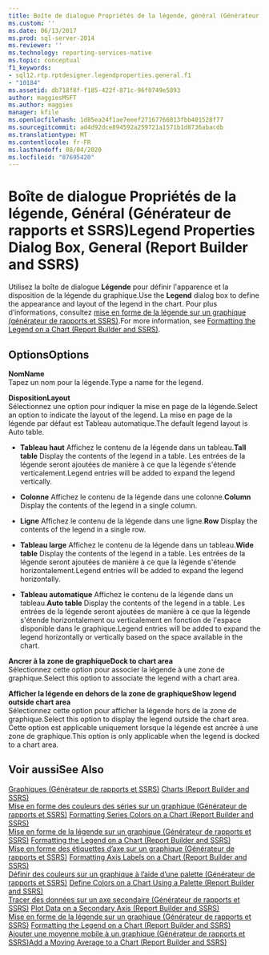 ```yaml
---
title: Boîte de dialogue Propriétés de la légende, général (Générateur de rapports et SSRS) | Microsoft Docs
ms.custom: ''
ms.date: 06/13/2017
ms.prod: sql-server-2014
ms.reviewer: ''
ms.technology: reporting-services-native
ms.topic: conceptual
f1_keywords:
- sql12.rtp.rptdesigner.legendproperties.general.f1
- "10184"
ms.assetid: db718f8f-f185-422f-871c-96f0749e5893
author: maggiesMSFT
ms.author: maggies
manager: kfile
ms.openlocfilehash: 1d85ea24f1ae7eeef27167766013fbb401528f77
ms.sourcegitcommit: ad4d92dce894592a259721a1571b1d8736abacdb
ms.translationtype: MT
ms.contentlocale: fr-FR
ms.lasthandoff: 08/04/2020
ms.locfileid: "87695420"
---
```

# <a name="legend-properties-dialog-box-general-report-builder-and-ssrs"></a><span data-ttu-id="0bb45-102">Boîte de dialogue Propriétés de la légende, Général (Générateur de rapports et SSRS)</span><span class="sxs-lookup"><span data-stu-id="0bb45-102">Legend Properties Dialog Box, General (Report Builder and SSRS)</span></span>
  <span data-ttu-id="0bb45-103">Utilisez la boîte de dialogue **Légende** pour définir l'apparence et la disposition de la légende du graphique.</span><span class="sxs-lookup"><span data-stu-id="0bb45-103">Use the **Legend** dialog box to define the appearance and layout of the legend in the chart.</span></span> <span data-ttu-id="0bb45-104">Pour plus d’informations, consultez [mise en forme de la légende sur un graphique &#40;générateur de rapports et SSRS&#41;](report-design/chart-legend-formatting-report-builder.md).</span><span class="sxs-lookup"><span data-stu-id="0bb45-104">For more information, see [Formatting the Legend on a Chart &#40;Report Builder and SSRS&#41;](report-design/chart-legend-formatting-report-builder.md).</span></span>  
  
## <a name="options"></a><span data-ttu-id="0bb45-105">Options</span><span class="sxs-lookup"><span data-stu-id="0bb45-105">Options</span></span>  
 <span data-ttu-id="0bb45-106">**Nom**</span><span class="sxs-lookup"><span data-stu-id="0bb45-106">**Name**</span></span>  
 <span data-ttu-id="0bb45-107">Tapez un nom pour la légende.</span><span class="sxs-lookup"><span data-stu-id="0bb45-107">Type a name for the legend.</span></span>  
  
 <span data-ttu-id="0bb45-108">**Disposition**</span><span class="sxs-lookup"><span data-stu-id="0bb45-108">**Layout**</span></span>  
 <span data-ttu-id="0bb45-109">Sélectionnez une option pour indiquer la mise en page de la légende.</span><span class="sxs-lookup"><span data-stu-id="0bb45-109">Select an option to indicate the layout of the legend.</span></span> <span data-ttu-id="0bb45-110">La mise en page de la légende par défaut est Tableau automatique.</span><span class="sxs-lookup"><span data-stu-id="0bb45-110">The default legend layout is Auto table.</span></span>  
  
-   <span data-ttu-id="0bb45-111">**Tableau haut** Affichez le contenu de la légende dans un tableau.</span><span class="sxs-lookup"><span data-stu-id="0bb45-111">**Tall table** Display the contents of the legend in a table.</span></span> <span data-ttu-id="0bb45-112">Les entrées de la légende seront ajoutées de manière à ce que la légende s'étende verticalement.</span><span class="sxs-lookup"><span data-stu-id="0bb45-112">Legend entries will be added to expand the legend vertically.</span></span>  
  
-   <span data-ttu-id="0bb45-113">**Colonne** Affichez le contenu de la légende dans une colonne.</span><span class="sxs-lookup"><span data-stu-id="0bb45-113">**Column** Display the contents of the legend in a single column.</span></span>  
  
-   <span data-ttu-id="0bb45-114">**Ligne** Affichez le contenu de la légende dans une ligne.</span><span class="sxs-lookup"><span data-stu-id="0bb45-114">**Row** Display the contents of the legend in a single row.</span></span>  
  
-   <span data-ttu-id="0bb45-115">**Tableau large** Affichez le contenu de la légende dans un tableau.</span><span class="sxs-lookup"><span data-stu-id="0bb45-115">**Wide table** Display the contents of the legend in a table.</span></span> <span data-ttu-id="0bb45-116">Les entrées de la légende seront ajoutées de manière à ce que la légende s'étende horizontalement.</span><span class="sxs-lookup"><span data-stu-id="0bb45-116">Legend entries will be added to expand the legend horizontally.</span></span>  
  
-   <span data-ttu-id="0bb45-117">**Tableau automatique** Affichez le contenu de la légende dans un tableau.</span><span class="sxs-lookup"><span data-stu-id="0bb45-117">**Auto table** Display the contents of the legend in a table.</span></span> <span data-ttu-id="0bb45-118">Les entrées de la légende seront ajoutées de manière à ce que la légende s'étende horizontalement ou verticalement en fonction de l'espace disponible dans le graphique.</span><span class="sxs-lookup"><span data-stu-id="0bb45-118">Legend entries will be added to expand the legend horizontally or vertically based on the space available in the chart.</span></span>  
  
 <span data-ttu-id="0bb45-119">**Ancrer à la zone de graphique**</span><span class="sxs-lookup"><span data-stu-id="0bb45-119">**Dock to chart area**</span></span>  
 <span data-ttu-id="0bb45-120">Sélectionnez cette option pour associer la légende à une zone de graphique.</span><span class="sxs-lookup"><span data-stu-id="0bb45-120">Select this option to associate the legend with a chart area.</span></span>  
  
 <span data-ttu-id="0bb45-121">**Afficher la légende en dehors de la zone de graphique**</span><span class="sxs-lookup"><span data-stu-id="0bb45-121">**Show legend outside chart area**</span></span>  
 <span data-ttu-id="0bb45-122">Sélectionnez cette option pour afficher la légende hors de la zone de graphique.</span><span class="sxs-lookup"><span data-stu-id="0bb45-122">Select this option to display the legend outside the chart area.</span></span> <span data-ttu-id="0bb45-123">Cette option est applicable uniquement lorsque la légende est ancrée à une zone de graphique.</span><span class="sxs-lookup"><span data-stu-id="0bb45-123">This option is only applicable when the legend is docked to a chart area.</span></span>  
  
## <a name="see-also"></a><span data-ttu-id="0bb45-124">Voir aussi</span><span class="sxs-lookup"><span data-stu-id="0bb45-124">See Also</span></span>  
 <span data-ttu-id="0bb45-125">[Graphiques &#40;Générateur de rapports et SSRS&#41;](report-design/charts-report-builder-and-ssrs.md) </span><span class="sxs-lookup"><span data-stu-id="0bb45-125">[Charts &#40;Report Builder and SSRS&#41;](report-design/charts-report-builder-and-ssrs.md) </span></span>  
 <span data-ttu-id="0bb45-126">[Mise en forme des couleurs des séries sur un graphique &#40;Générateur de rapports et SSRS&#41;](report-design/formatting-series-colors-on-a-chart-report-builder-and-ssrs.md) </span><span class="sxs-lookup"><span data-stu-id="0bb45-126">[Formatting Series Colors on a Chart &#40;Report Builder and SSRS&#41;](report-design/formatting-series-colors-on-a-chart-report-builder-and-ssrs.md) </span></span>  
 <span data-ttu-id="0bb45-127">[Mise en forme de la légende sur un graphique &#40;Générateur de rapports et SSRS&#41;](report-design/chart-legend-formatting-report-builder.md) </span><span class="sxs-lookup"><span data-stu-id="0bb45-127">[Formatting the Legend on a Chart &#40;Report Builder and SSRS&#41;](report-design/chart-legend-formatting-report-builder.md) </span></span>  
 <span data-ttu-id="0bb45-128">[Mise en forme des étiquettes d’axe sur un graphique &#40;Générateur de rapports et SSRS&#41;](report-design/formatting-axis-labels-on-a-chart-report-builder-and-ssrs.md) </span><span class="sxs-lookup"><span data-stu-id="0bb45-128">[Formatting Axis Labels on a Chart &#40;Report Builder and SSRS&#41;](report-design/formatting-axis-labels-on-a-chart-report-builder-and-ssrs.md) </span></span>  
 <span data-ttu-id="0bb45-129">[Définir des couleurs sur un graphique à l’aide d’une palette &#40;Générateur de rapports et SSRS&#41;](report-design/define-colors-on-a-chart-using-a-palette-report-builder-and-ssrs.md) </span><span class="sxs-lookup"><span data-stu-id="0bb45-129">[Define Colors on a Chart Using a Palette &#40;Report Builder and SSRS&#41;](report-design/define-colors-on-a-chart-using-a-palette-report-builder-and-ssrs.md) </span></span>  
 <span data-ttu-id="0bb45-130">[Tracer des données sur un axe secondaire &#40;Générateur de rapports et SSRS&#41;](report-design/plot-data-on-a-secondary-axis-report-builder-and-ssrs.md) </span><span class="sxs-lookup"><span data-stu-id="0bb45-130">[Plot Data on a Secondary Axis &#40;Report Builder and SSRS&#41;](report-design/plot-data-on-a-secondary-axis-report-builder-and-ssrs.md) </span></span>  
 <span data-ttu-id="0bb45-131">[Mise en forme de la légende sur un graphique &#40;Générateur de rapports et SSRS&#41;](report-design/chart-legend-formatting-report-builder.md) </span><span class="sxs-lookup"><span data-stu-id="0bb45-131">[Formatting the Legend on a Chart &#40;Report Builder and SSRS&#41;](report-design/chart-legend-formatting-report-builder.md) </span></span>  
 [<span data-ttu-id="0bb45-132">Ajouter une moyenne mobile à un graphique &#40;Générateur de rapports et SSRS&#41;</span><span class="sxs-lookup"><span data-stu-id="0bb45-132">Add a Moving Average to a Chart &#40;Report Builder and SSRS&#41;</span></span>](report-design/add-a-moving-average-to-a-chart-report-builder-and-ssrs.md)  
  
  
